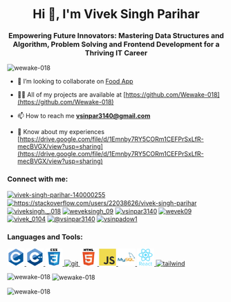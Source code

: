 <h1 align="center">Hi 👋, I'm Vivek Singh Parihar</h1>
<h3 align="center">Empowering Future Innovators: Mastering Data Structures and Algorithm, Problem Solving and Frontend Development for a Thriving IT Career</h3>

<p align="left"> <img src="https://komarev.com/ghpvc/?username=wewake-018&label=Profile%20views&color=0e75b6&style=flat" alt="wewake-018" /> </p>

- 👯 I’m looking to collaborate on [Food App](https://6663dd1d74013c7ca96be8bd--subtle-lamington-8a31e6.netlify.app/)

- 👨‍💻 All of my projects are available at [https://github.com/Wewake-018](https://github.com/Wewake-018)

- 📫 How to reach me **vsinpar3140@gmail.com**

- 📄 Know about my experiences [https://drive.google.com/file/d/1Emnby7RY5CORm1CEFPrSxLfR-mecBVGX/view?usp=sharing](https://drive.google.com/file/d/1Emnby7RY5CORm1CEFPrSxLfR-mecBVGX/view?usp=sharing)

<h3 align="left">Connect with me:</h3>
<p align="left">
<a href="https://linkedin.com/in/vivek-singh-parihar-140000255" target="blank"><img align="center" src="https://raw.githubusercontent.com/rahuldkjain/github-profile-readme-generator/master/src/images/icons/Social/linked-in-alt.svg" alt="vivek-singh-parihar-140000255" height="30" width="40" /></a>
<a href="https://stackoverflow.com/users/https://stackoverflow.com/users/22038626/vivek-singh-parihar" target="blank"><img align="center" src="https://raw.githubusercontent.com/rahuldkjain/github-profile-readme-generator/master/src/images/icons/Social/stack-overflow.svg" alt="https://stackoverflow.com/users/22038626/vivek-singh-parihar" height="30" width="40" /></a>
<a href="https://instagram.com/viveksingh._.018" target="blank"><img align="center" src="https://raw.githubusercontent.com/rahuldkjain/github-profile-readme-generator/master/src/images/icons/Social/instagram.svg" alt="viveksingh._.018" height="30" width="40" /></a>
<a href="https://www.codechef.com/users/weveksingh_09" target="blank"><img align="center" src="https://cdn.jsdelivr.net/npm/simple-icons@3.1.0/icons/codechef.svg" alt="weveksingh_09" height="30" width="40" /></a>
<a href="https://www.hackerrank.com/vsinpar3140" target="blank"><img align="center" src="https://raw.githubusercontent.com/rahuldkjain/github-profile-readme-generator/master/src/images/icons/Social/hackerrank.svg" alt="vsinpar3140" height="30" width="40" /></a>
<a href="https://codeforces.com/profile/wevek09" target="blank"><img align="center" src="https://raw.githubusercontent.com/rahuldkjain/github-profile-readme-generator/master/src/images/icons/Social/codeforces.svg" alt="wevek09" height="30" width="40" /></a>
<a href="https://www.leetcode.com/vivek_0104" target="blank"><img align="center" src="https://raw.githubusercontent.com/rahuldkjain/github-profile-readme-generator/master/src/images/icons/Social/leet-code.svg" alt="vivek_0104" height="30" width="40" /></a>
<a href="https://www.hackerearth.com/@vsinpar3140" target="blank"><img align="center" src="https://raw.githubusercontent.com/rahuldkjain/github-profile-readme-generator/master/src/images/icons/Social/hackerearth.svg" alt="@vsinpar3140" height="30" width="40" /></a>
<a href="https://auth.geeksforgeeks.org/user/vsinpadow1" target="blank"><img align="center" src="https://raw.githubusercontent.com/rahuldkjain/github-profile-readme-generator/master/src/images/icons/Social/geeks-for-geeks.svg" alt="vsinpadow1" height="30" width="40" /></a>
</p>

<h3 align="left">Languages and Tools:</h3>
<p align="left"> <a href="https://www.cprogramming.com/" target="_blank" rel="noreferrer"> <img src="https://raw.githubusercontent.com/devicons/devicon/master/icons/c/c-original.svg" alt="c" width="40" height="40"/> </a> <a href="https://www.w3schools.com/cpp/" target="_blank" rel="noreferrer"> <img src="https://raw.githubusercontent.com/devicons/devicon/master/icons/cplusplus/cplusplus-original.svg" alt="cplusplus" width="40" height="40"/> </a> <a href="https://www.w3schools.com/css/" target="_blank" rel="noreferrer"> <img src="https://raw.githubusercontent.com/devicons/devicon/master/icons/css3/css3-original-wordmark.svg" alt="css3" width="40" height="40"/> </a> <a href="https://git-scm.com/" target="_blank" rel="noreferrer"> <img src="https://www.vectorlogo.zone/logos/git-scm/git-scm-icon.svg" alt="git" width="40" height="40"/> </a> <a href="https://www.w3.org/html/" target="_blank" rel="noreferrer"> <img src="https://raw.githubusercontent.com/devicons/devicon/master/icons/html5/html5-original-wordmark.svg" alt="html5" width="40" height="40"/> </a> <a href="https://developer.mozilla.org/en-US/docs/Web/JavaScript" target="_blank" rel="noreferrer"> <img src="https://raw.githubusercontent.com/devicons/devicon/master/icons/javascript/javascript-original.svg" alt="javascript" width="40" height="40"/> </a> <a href="https://www.mysql.com/" target="_blank" rel="noreferrer"> <img src="https://raw.githubusercontent.com/devicons/devicon/master/icons/mysql/mysql-original-wordmark.svg" alt="mysql" width="40" height="40"/> </a> <a href="https://reactjs.org/" target="_blank" rel="noreferrer"> <img src="https://raw.githubusercontent.com/devicons/devicon/master/icons/react/react-original-wordmark.svg" alt="react" width="40" height="40"/> </a> <a href="https://tailwindcss.com/" target="_blank" rel="noreferrer"> <img src="https://www.vectorlogo.zone/logos/tailwindcss/tailwindcss-icon.svg" alt="tailwind" width="40" height="40"/> </a> </p>

<p><img align="left" src="https://github-readme-stats.vercel.app/api/top-langs?username=wewake-018&show_icons=true&locale=en&layout=compact" alt="wewake-018" /></p>

<p>&nbsp;<img align="center" src="https://github-readme-stats.vercel.app/api?username=wewake-018&show_icons=true&locale=en" alt="wewake-018" /></p>

<p><img align="center" src="https://github-readme-streak-stats.herokuapp.com/?user=wewake-018&" alt="wewake-018" /></p>
